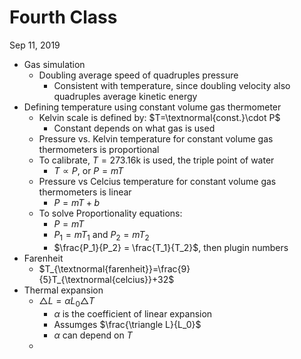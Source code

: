 # Fourth Class
Sep 11, 2019
* Gas simulation
  * Doubling average speed of quadruples pressure
    * Consistent with temperature, since doubling velocity also quadruples average kinetic energy
* Defining temperature using constant volume gas thermometer
  * Kelvin scale is defined by: $T=\textnormal{const.}\cdot P$
    * Constant depends on what gas is used
  * Pressure vs. Kelvin temperature for constant volume gas thermometers is proportional
  * To calibrate, $T = 273.16$k is used, the triple point of water
    * $T \propto P$, or $P = mT$
  * Pressure vs Celcius temperature for constant volume gas thermometers is linear
    * $P = mT + b$
  * To solve Proportionality equations:
    * $P = mT$
    * $P_1 = mT_1$ and $P_2 = mT_2$
    * $\frac{P_1}{P_2} = \frac{T_1}{T_2}$, then plugin numbers
* Farenheit
  * $T_{\textnormal{farenheit}}=\frac{9}{5}T_{\textnormal{celcius}}+32$
* Thermal expansion
  * $\triangle L = \alpha L_0 \triangle T$
    * $\alpha$ is the coefficient of linear expansion
    * Assumges $\frac{\triangle L}{L_0}$
    * $\alpha$ can depend on $T$
  * 




